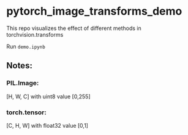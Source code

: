 # pytorch_image_transforms_demo

This repo visualizes the effect of different methods in torchvision.transforms

Run `demo.ipynb`

## Notes:

### PIL.Image:

[H, W, C] with uint8 value [0,255]

### torch.tensor:

[C, H, W] with float32 value [0,1]